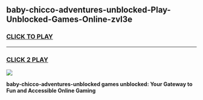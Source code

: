
## baby-chicco-adventures-unblocked-Play-Unblocked-Games-Online-zvl3e
<h3>
<a href="https://premium76.site?title=baby-chicco-adventures-unblocked&ref=25A">CLICK TO PLAY</a></h3>
<hr>

<h3>
<a href="https://premium76.site?title=baby-chicco-adventures-unblocked&ref=25A">CLICK 2 PLAY</a>
  
</h3>

<a href="https://premium76.site?title=baby-chicco-adventures-unblocked&ref=25A"><img src="https://clearcache.store/games.png"></a>


**baby-chicco-adventures-unblocked games unblocked: Your Gateway to Fun and Accessible Online Gaming**

